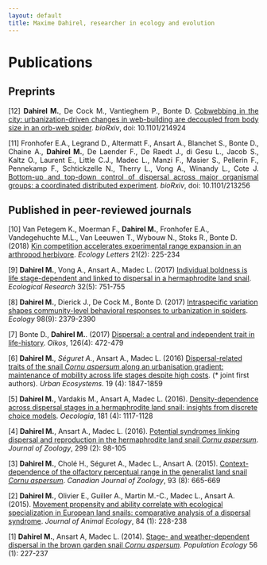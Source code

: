 ```yaml
---
layout: default
title: Maxime Dahirel, researcher in ecology and evolution
---
```

# Publications

## Preprints
<div style="text-align:justify">
  
\[12\] **Dahirel M.**, De Cock M., Vantieghem P., Bonte D. [Cobwebbing in the city: urbanization-driven changes in web-building are decoupled from body size in an orb-web spider](https://doi.org/10.1101/214924). *bioRxiv*, doi: 10.1101/214924

\[11\] Fronhofer E.A., Legrand D., Altermatt F., Ansart A., Blanchet S., Bonte D., Chaine A., **Dahirel M.**, De Laender F., De Raedt J., di Gesu L., Jacob S., Kaltz O., Laurent E., Little C.J., Madec L., Manzi F., Masier S., Pellerin F., Pennekamp F., Schtickzelle N., Therry L., Vong A., Winandy L., Cote J. [Bottom-up and top-down control of dispersal across major organismal groups: a coordinated distributed experiment](https://doi.org/10.1101/213256). *bioRxiv*, doi: 10.1101/213256

</div>

## Published in peer-reviewed journals

[10] Van Petegem K., Moerman F., <b>Dahirel M.</b>, Fronhofer E.A., Vandegehuchte M.L., Van Leeuwen T., Wybouw N., Stoks R., Bonte D. (2018) <a href="https://doi.org/10.1111/ele.12887">Kin competition accelerates experimental range expansion in an arthropod herbivore</a>. <i>Ecology Letters</i> 21(2): 225-234


[9] <b>Dahirel M.</b>, Vong A., Ansart A., Madec L. (2017) <a href="https://doi.org/10.1007/s11284-017-1484-x">Individual boldness is life stage-dependent and linked to dispersal in a hermaphrodite land snail</a>. <i>Ecological Research</i> 32(5): 751-755


[8] <b>Dahirel M.</b>, Dierick J., De Cock M., Bonte D. (2017) <a href="https://doi.org/10.1002/ecy.1915">Intraspecific variation shapes community-level behavioral responses to urbanization in spiders</a>. <i>Ecology</i> 98(9): 2379-2390

[7] Bonte D., <b>Dahirel M.</b>. (2017) <a href="https://doi.org/10.1111/oik.03801">Dispersal: a central and independent trait in life-history</a>. <i>Oikos</i>, 126(4): 472-479

[6] <b>Dahirel M.*</b>, Séguret A.*, Ansart A., Madec L. (2016) <a href="https://doi.org/10.1007/s11252-016-0564-y">Dispersal-related traits of the snail <i>Cornu aspersum</i> along an urbanisation gradient: maintenance of mobility across life stages despite high costs</a>. (* joint first authors). <i>Urban Ecosystems</i>. 19 (4): 1847-1859
</p>

[5] <b>Dahirel M.</b>, Vardakis M., Ansart A, Madec L. (2016). <a href="https://doi.org/10.1007/s00442-016-3636-z">Density-dependence across dispersal stages in a hermaphrodite land snail: insights from discrete choice models</a>. <i>Oecologia</i>, 181 (4): 1117-1128
</p>

[4] <b>Dahirel M.</b>, Ansart A., Madec L. (2016). <a href="https://doi.org/10.1111/jzo.12328">Potential syndromes linking dispersal and reproduction in the hermaphrodite land snail <i>Cornu aspersum</i></a>. <i>Journal of Zoology</i>, 299 (2): 98-105 

[3] <b>Dahirel M.</b>, Cholé H., Séguret A., Madec L., Ansart A. (2015). <a href="https://doi.org/10.1139/cjz-2015-0001">Context-dependence of the olfactory perceptual range in the generalist land snail <i>Cornu aspersum</i></a>. <i>Canadian Journal of Zoology</i>, 93 (8): 665-669

[2] <b>Dahirel M.</b>, Olivier E., Guiller A., Martin M.-C., Madec L., Ansart A. (2015). <a href="https://doi.org/10.1111/1365-2656.12276"> Movement propensity and ability correlate with ecological specialization in European land snails: comparative analysis of a dispersal syndrome</a>. <i>Journal of Animal Ecology</i>, 84 (1): 228-238

[1] <b>Dahirel M.</b>, Ansart A, Madec L. (2014). <a href="https://doi.org/10.1007/s10144-013-0407-0">Stage- and weather-dependent dispersal in the brown garden snail <i>Cornu aspersum</i></a>. <i>Population Ecology</i> 56 (1): 227-237

